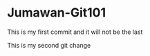 # Jumawan-Git101

This is my first commit and it will not be the last

This is my second git change
